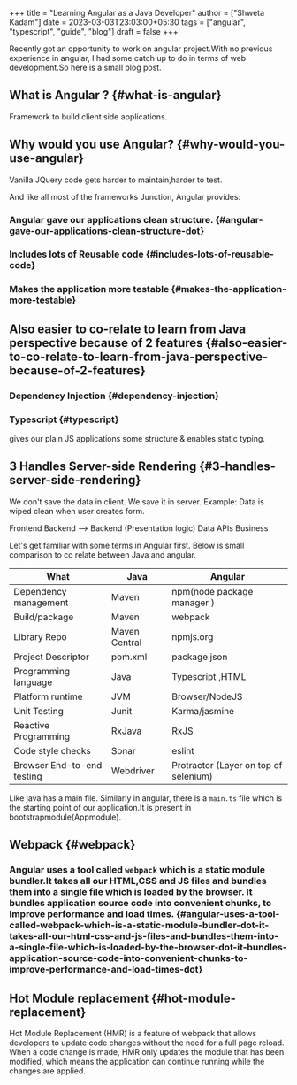 +++
title = "Learning Angular as a Java Developer"
author = ["Shweta Kadam"]
date = 2023-03-03T23:03:00+05:30
tags = ["angular", "typescript", "guide", "blog"]
draft = false
+++

Recently got an opportunity to work on angular project.With no previous experience in angular, I had some catch up to do in terms of web development.So here is a small blog post.


## What is Angular ? {#what-is-angular}

Framework to build client side applications.


## Why would you use Angular? {#why-would-you-use-angular}

Vanilla JQuery code gets harder to maintain,harder to test.

And like all most of the frameworks Junction, Angular provides:


### Angular gave our applications clean structure. {#angular-gave-our-applications-clean-structure-dot}


### Includes lots of Reusable code {#includes-lots-of-reusable-code}


### Makes the application more testable {#makes-the-application-more-testable}


## Also easier to co-relate to learn from Java perspective because of 2 features {#also-easier-to-co-relate-to-learn-from-java-perspective-because-of-2-features}


### Dependency Injection {#dependency-injection}


### Typescript {#typescript}

gives our plain JS applications some structure &amp; enables static typing.


## 3 Handles Server-side Rendering {#3-handles-server-side-rendering}

We don't save the data in client. We save it in server. Example:  Data is wiped clean when user creates form.

Frontend Backend           --&gt;     Backend
(Presentation logic)                Data APIs Business

Let's get familiar with some terms in Angular first. Below is small comparison to co relate between Java and angular.

| What                       | Java          | Angular                               |
|----------------------------|---------------|---------------------------------------|
| Dependency management      | Maven         | npm(node package manager )            |
| Build/package              | Maven         | webpack                               |
| Library  Repo              | Maven Central | npmjs.org                             |
| Project Descriptor         | pom.xml       | package.json                          |
| Programming language       | Java          | Typescript ,HTML                      |
| Platform runtime           | JVM           | Browser/NodeJS                        |
| Unit Testing               | Junit         | Karma/jasmine                         |
| Reactive Programming       | RxJava        | RxJS                                  |
| Code style checks          | Sonar         | eslint                                |
| Browser End-to-end testing | Webdriver     | Protractor (Layer on top of selenium) |

Like java has a main file. Similarly in angular, there is a `main.ts` file which is the starting point of our application.It is present in bootstrapmodule(Appmodule).


## Webpack {#webpack}


### Angular uses a tool called `webpack` which is a static module bundler.It takes all our HTML,CSS and JS files and bundles them into a single file which is loaded by the browser. It bundles application source code into convenient chunks, to improve performance and load times. {#angular-uses-a-tool-called-webpack-which-is-a-static-module-bundler-dot-it-takes-all-our-html-css-and-js-files-and-bundles-them-into-a-single-file-which-is-loaded-by-the-browser-dot-it-bundles-application-source-code-into-convenient-chunks-to-improve-performance-and-load-times-dot}


## Hot Module replacement {#hot-module-replacement}

Hot Module Replacement (HMR) is a feature of webpack that allows developers to update code changes without the need for a full page reload.
When a code change is made, HMR only updates the module that has been modified, which means the application can continue running while the changes are applied.
